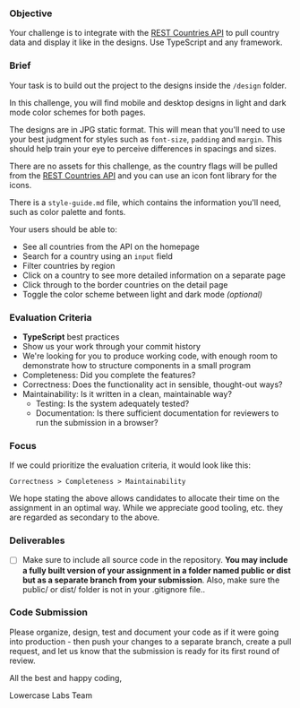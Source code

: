 ### Objective

Your challenge is to integrate with the [REST Countries API](https://restcountries.com) to pull country data and display it like in the designs. Use TypeScript and any framework.

### Brief

Your task is to build out the project to the designs inside the `/design` folder.

In this challenge, you will find mobile and desktop designs in light and dark mode color schemes for both pages.

The designs are in JPG static format. This will mean that you'll need to use your best judgment for styles such as `font-size`, `padding` and `margin`. This should help train your eye to perceive differences in spacings and sizes.

There are no assets for this challenge, as the country flags will be pulled from the [REST Countries API](https://restcountries.com) and you can use an icon font library for the icons.

There is a `style-guide.md` file, which contains the information you'll need, such as color palette and fonts.

Your users should be able to:

-   See all countries from the API on the homepage
-   Search for a country using an `input` field
-   Filter countries by region
-   Click on a country to see more detailed information on a separate page
-   Click through to the border countries on the detail page
-   Toggle the color scheme between light and dark mode _(optional)_

### Evaluation Criteria

-   **TypeScript** best practices
-   Show us your work through your commit history
-   We're looking for you to produce working code, with enough room to demonstrate how to structure components in a small program
-   Completeness: Did you complete the features?
-   Correctness: Does the functionality act in sensible, thought-out ways?
-   Maintainability: Is it written in a clean, maintainable way?
    -   Testing: Is the system adequately tested?
    -   Documentation: Is there sufficient documentation for reviewers to run the submission in a browser?

### Focus

If we could prioritize the evaluation criteria, it would look like this:

```
Correctness > Completeness > Maintainability
```

We hope stating the above allows candidates to allocate their time on the assignment in an optimal way. While we appreciate good tooling, etc. they are regarded as secondary to the above.


### Deliverables

-   [ ] Make sure to include all source code in the repository. **You may include a fully built version of your assignment in a folder named public or dist but as a separate branch from your submission**. Also, make sure the public/ or dist/ folder is not in your .gitignore file..

### Code Submission

Please organize, design, test and document your code as if it were going into production - then push your changes to a separate branch, create a pull request, and let us know that the submission is ready for its first round of review.


All the best and happy coding,

Lowercase Labs Team
